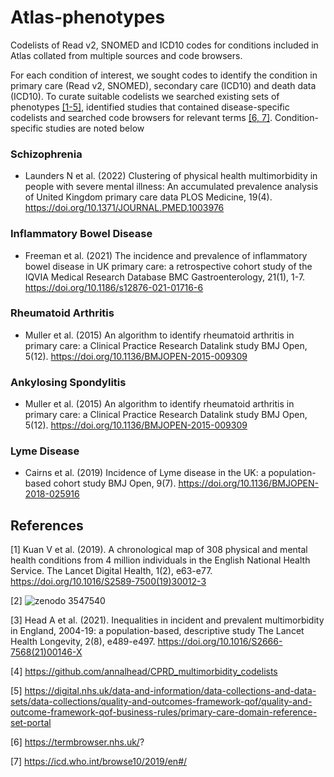 # Atlas-phenotypes
Codelists of Read v2, SNOMED and ICD10 codes for conditions included in Atlas collated from multiple sources and code browsers. 

For each condition of interest, we sought codes to identify the condition in primary care (Read v2, SNOMED), secondary care (ICD10) and death data (ICD10). To curate suitable codelists we searched existing sets of phenotypes [[1-5]](1), identified studies that contained disease-specific codelists and searched code browsers for relevant terms [[6, 7]](6). Condition-specific studies are noted below

### Schizophrenia
- Launders N et al. (2022)
  Clustering of physical health multimorbidity in people with severe mental illness: An accumulated prevalence analysis of United Kingdom primary care data
  PLOS Medicine, 19(4). https://doi.org/10.1371/JOURNAL.PMED.1003976
  
### Inflammatory Bowel Disease
- Freeman et al. (2021)
  The incidence and prevalence of inflammatory bowel disease in UK primary care: a retrospective cohort study of the IQVIA Medical Research Database
  BMC Gastroenterology, 21(1), 1-7. https://doi.org/10.1186/s12876-021-01716-6
  
### Rheumatoid Arthritis
- Muller et al. (2015)
  An algorithm to identify rheumatoid arthritis in primary care: a Clinical Practice Research Datalink study
  BMJ Open, 5(12). https://doi.org/10.1136/BMJOPEN-2015-009309
  
### Ankylosing Spondylitis
- Muller et al. (2015)
  An algorithm to identify rheumatoid arthritis in primary care: a Clinical Practice Research Datalink study
  BMJ Open, 5(12). https://doi.org/10.1136/BMJOPEN-2015-009309
  
### Lyme Disease
- Cairns et al. (2019)
  Incidence of Lyme disease in the UK: a population-based cohort study
  BMJ Open, 9(7). https://doi.org/10.1136/BMJOPEN-2018-025916
  
## References
<a id="1">[1]</a> 
Kuan V et al. (2019). 
A chronological map of 308 physical and mental health conditions from 4 million individuals in the English National Health Service. 
The Lancet Digital Health, 1(2), e63-e77. https://doi.org/10.1016/S2589-7500(19)30012-3

<a id="2">[2]</a>
![zenodo 3547540](https://user-images.githubusercontent.com/60394883/177172180-cb75d833-7b31-4402-8b9c-14a9e81d9740.svg)

<a id="3">[3]</a>
Head A et al. (2021). 
Inequalities in incident and prevalent multimorbidity in England, 2004-19: a population-based, descriptive study
The Lancet Health Longevity, 2(8), e489-e497. https://doi.org/10.1016/S2666-7568(21)00146-X

<a id="4">[4]</a>
https://github.com/annalhead/CPRD_multimorbidity_codelists

<a id="5">[5]</a>
https://digital.nhs.uk/data-and-information/data-collections-and-data-sets/data-collections/quality-and-outcomes-framework-qof/quality-and-outcome-framework-qof-business-rules/primary-care-domain-reference-set-portal

<a id="6">[6]</a>
https://termbrowser.nhs.uk/?

<a id="7">[7]</a>
https://icd.who.int/browse10/2019/en#/
